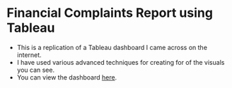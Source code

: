 # Financial Complaints Report using Tableau

- This is a replication of a Tableau dashboard I came across on the internet.
- I have used various advanced techniques for creating for of the visuals you can see.
- You can view the dashboard [here](https://public.tableau.com/app/profile/preet.parmar6806/viz/FinancialComplaints_16446649411580/FCOVERVIEW?publish=yes).

